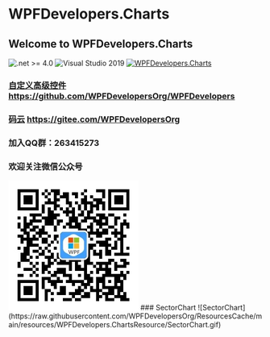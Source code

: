 # WPFDevelopers.Charts

##  Welcome to WPFDevelopers.Charts  

![.net >= 4.0](https://img.shields.io/badge/.net-%3E%3D4.0-blue) ![Visual Studio 2019](https://img.shields.io/badge/Visual%20Studio%20-2019-blueviolet) 
<a target="_blank" href="https://qm.qq.com/cgi-bin/qm/qr?k=i4xmpkDav_UOcHInnmZeJHuCnnUgz8_A&jump_from=webapi"><img border="0" src="https://pub.idqqimg.com/wpa/images/group.png" alt="WPFDevelopers.Charts" title="WPFDevelopers.Charts"></a>

### [自定义高级控件](https://github.com/WPFDevelopersOrg/WPFDevelopers) https://github.com/WPFDevelopersOrg/WPFDevelopers  

### [码云](https://gitee.com/WPFDevelopersOrg) https://gitee.com/WPFDevelopersOrg  

### 加入QQ群：263415273


### 欢迎关注微信公众号  

<img src="https://github.com/WPFDevelopersOrg/ResourcesCache/raw/main/resources/wxgzh.jpg"/>  
### SectorChart   
![SectorChart](https://raw.githubusercontent.com/WPFDevelopersOrg/ResourcesCache/main/resources/WPFDevelopers.ChartsResource/SectorChart.gif)
